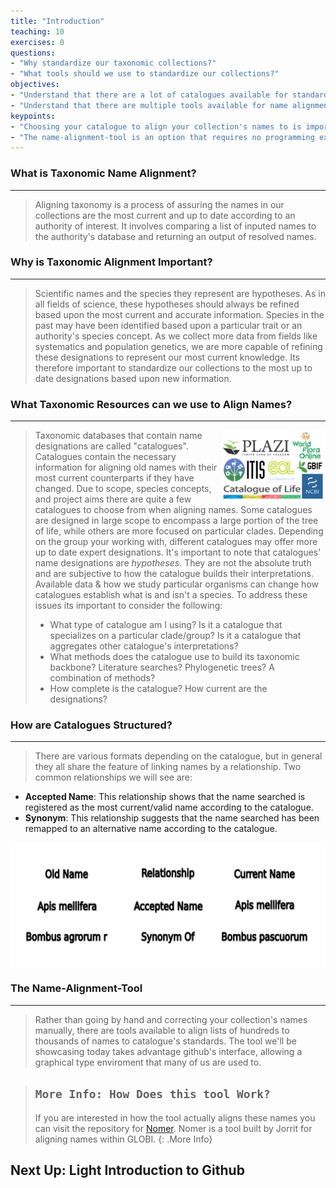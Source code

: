 ```yaml
---
title: "Introduction"
teaching: 10
exercises: 0
questions:
- "Why standardize our taxonomic collections?"
- "What tools should we use to standardize our collections?"
objectives:
- "Understand that there are a lot of catalogues available for standardizing taxonomy"
- "Understand that there are multiple tools available for name alignment"
keypoints:
- "Choosing your catalogue to align your collection's names to is important!"
- "The name-alignment-tool is an option that requires no programming experience and reduces overhead that scripting languages are prone to"
---
```



### What is Taxonomic Name Alignment?
-----
> Aligning taxonomy is a process of assuring the names in our collections are the most current and up to date according to an authority of interest. It involves comparing a list of inputed names to the authority's database and returning an output of resolved names. 


### Why is Taxonomic Alignment Important?
----
> Scientific names and the species they represent are hypotheses. As in all fields of science, these hypotheses should always be refined based upon the most current and accurate information. Species in the past may have been identified based upon a particular trait or an authority's species concept. As we collect more data from fields like systematics and population genetics, we are more capable of refining these designations to represent our most current knowledge. Its therefore important to standardize our collections to the most up to date designations based upon new information. 


### What Taxonomic Resources can we use to Align Names? 
-----

<img align="right" width="33%" src="../fig/catalogues-logos.png">

> Taxonomic databases that contain name designations are called "catalogues". Catalogues contain the necessary information for aligning old names with their most current counterparts if they have changed. Due to scope, species concepts, and project aims there are quite a few catalogues to choose from when aligning names. Some catalogues are designed in large scope to encompass a large portion of the tree of life, while others are more focused on particular clades. Depending on the group your working with, different catalogues may offer more up to date expert designations. 
> It's important to note that catalogues' name designations are *hypotheses*. They are not the absolute truth and are subjective to how the catalogue builds their interpretations. Available data & how we study particular organisms can change how catalogues establish what is and isn't a species. To address these issues its important to consider the following:
> * What type of catalogue am I using? Is it a catalogue that specializes on a particular clade/group? Is it a catalogue that aggregates other catalogue's interpretations?
> * What methods does the catalogue use to build its taxonomic backbone? Literature searches? Phylogenetic trees? A combination of methods? 
> * How complete is the catalogue? How current are the designations?



<a></a>





### How are Catalogues Structured?
-----
> There are various formats depending on the catalogue, but in general they all share the feature of linking names by a relationship. Two common relationships we will see are: 
- **Accepted Name**: This relationship shows that the name searched is registered as the most current/valid name according to the catalogue. 
- **Synonym**: This relationship suggests that the name searched has been remapped to an alternative name according to the catalogue.

<img src="../fig/name-table.png" height="200" align="middle"  />






### The Name-Alignment-Tool
-----
> Rather than going by hand and correcting your collection's names manually, there are tools available to align lists of hundreds to thousands of names to catalogue's standards. The tool we'll be showcasing today takes advantage github's interface, allowing a graphical type enviroment that many of us are used to.

> ## `More Info: How Does this tool Work?`
> If you are interested in how the tool actually aligns these names you can visit the repository for [Nomer](https://github.com/globalbioticinteractions/nomer). Nomer is a tool built by Jorrit for aligning names within GLOBI. 
{: .More Info}

## Next Up: Light Introduction to Github




